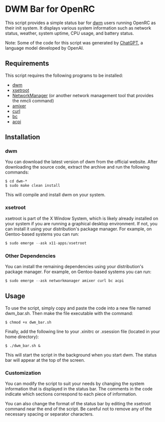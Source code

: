 # DWM Bar for OpenRC

This script provides a simple status bar for [dwm](https://dwm.suckless.org/) users running OpenRC as their init system. It displays various system information such as network status, weather, system uptime, CPU usage, and battery status.

Note: Some of the code for this script was generated by [ChatGPT](https://openai.com/blog/chatting-with-ai/), a language model developed by OpenAI.
## Requirements

This script requires the following programs to be installed:
* [dwm](https://dwm.suckless.org/)
* [xsetroot](https://www.x.org/releases/X11R7.7/doc/man/man1/xsetroot.1.xhtml)
* [NetworkManager](https://wiki.archlinux.org/title/NetworkManager) (or another network management tool that provides the nmcli command)
* [amixer](https://linux.die.net/man/1/amixer)
* [curl](https://curl.se/)
* [bc](https://www.gnu.org/software/bc/)
* [acpi](https://wiki.gentoo.org/wiki/ACPI)

## Installation
### dwm

You can download the latest version of dwm from the official website. After downloading the source code, extract the archive and run the following commands:

```shell
$ cd dwm-*
$ sudo make clean install
```

This will compile and install dwm on your system.
### xsetroot

xsetroot is part of the X Window System, which is likely already installed on your system if you are running a graphical desktop environment. If not, you can install it using your distribution's package manager. For example, on Gentoo-based systems you can run:

```csharp
$ sudo emerge --ask x11-apps/xsetroot
```

### Other Dependencies

You can install the remaining dependencies using your distribution's package manager. For example, on Gentoo-based systems you can run:

```csharp
$ sudo emerge --ask networkmanager amixer curl bc acpi
```

## Usage

To use the script, simply copy and paste the code into a new file named dwm_bar.sh. Then make the file executable with the command:

```shell
$ chmod +x dwm_bar.sh
```

Finally, add the following line to your .xinitrc or .xsession file (located in your home directory):

```shell
$ ./dwm_bar.sh &
```

This will start the script in the background when you start dwm. The status bar will appear at the top of the screen.
### Customization

You can modify the script to suit your needs by changing the system information that is displayed in the status bar. The comments in the code indicate which sections correspond to each piece of information.

You can also change the format of the status bar by editing the xsetroot command near the end of the script. Be careful not to remove any of the necessary spacing or separator characters.
